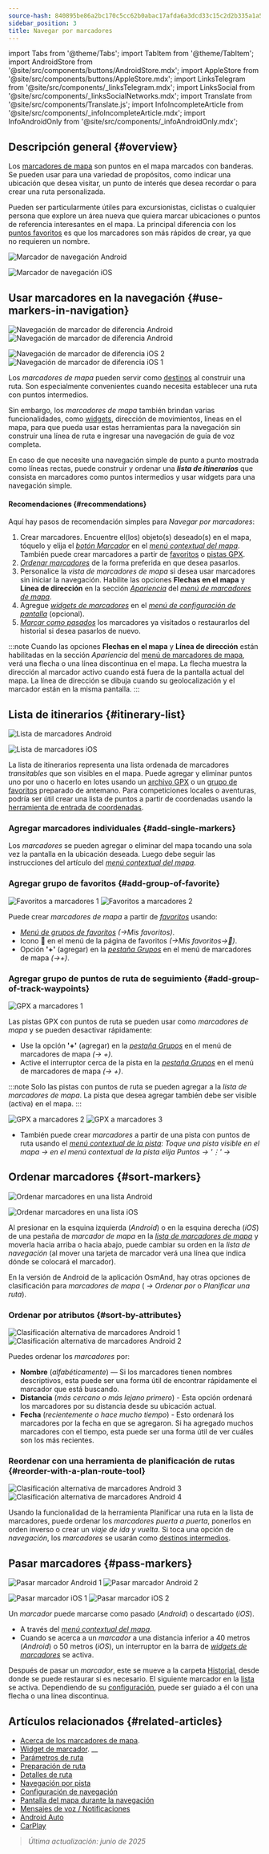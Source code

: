 ```yaml
---
source-hash: 840895be86a2bc170c5cc62b0abac17afda6a3dcd33c15c2d2b335a1a52fa27e
sidebar_position: 3
title: Navegar por marcadores
---
```

import Tabs from '@theme/Tabs';
import TabItem from '@theme/TabItem';
import AndroidStore from '@site/src/components/buttons/AndroidStore.mdx';
import AppleStore from '@site/src/components/buttons/AppleStore.mdx';
import LinksTelegram from '@site/src/components/_linksTelegram.mdx';
import LinksSocial from '@site/src/components/_linksSocialNetworks.mdx';
import Translate from '@site/src/components/Translate.js';
import InfoIncompleteArticle from '@site/src/components/_infoIncompleteArticle.mdx';
import InfoAndroidOnly from '@site/src/components/_infoAndroidOnly.mdx';




## Descripción general {#overview}

Los [marcadores de mapa](../../personal/markers.md) son puntos en el mapa marcados con banderas. Se pueden usar para una variedad de propósitos, como indicar una ubicación que desea visitar, un punto de interés que desea recordar o para crear una ruta personalizada.

Pueden ser particularmente útiles para excursionistas, ciclistas o cualquier persona que explore un área nueva que quiera marcar ubicaciones o puntos de referencia interesantes en el mapa. La principal diferencia con los [puntos favoritos](../../personal/favorites.md) es que los marcadores son más rápidos de crear, ya que no requieren un nombre.

<Tabs groupId="operating-systems">

<TabItem value="android" label="Android">

![Marcador de navegación Android](@site/static/img/navigation/marker/navigation_marker_android.png)

</TabItem>

<TabItem value="ios" label="iOS">

![Marcador de navegación iOS](@site/static/img/navigation/marker/navigation_marker_ios.png)

</TabItem>

</Tabs>


## Usar marcadores en la navegación {#use-markers-in-navigation}

<Tabs groupId="operating-systems">

<TabItem value="android" label="Android">

![Navegación de marcador de diferencia Android](@site/static/img/navigation/marker/markers_ex_andr_2.png) ![Navegación de marcador de diferencia Android](@site/static/img/navigation/marker/markers_ex_andr_1.png)

</TabItem>

<TabItem value="ios" label="iOS">

![Navegación de marcador de diferencia iOS 2](@site/static/img/navigation/marker/markers_ex_ios_2.png) ![Navegación de marcador de diferencia iOS 1](@site/static/img/navigation/marker/markers_ex_ios_1.png)

</TabItem>

</Tabs>

Los *marcadores de mapa* pueden servir como [destinos](./route-navigation#set-destinations) al construir una ruta. Son especialmente convenientes cuando necesita establecer una ruta con puntos intermedios.

Sin embargo, los *marcadores de mapa* también brindan varias funcionalidades, como [widgets](../../widgets/markers.md), dirección de movimientos, líneas en el mapa, para que pueda usar estas herramientas para la navegación sin construir una línea de ruta e ingresar una navegación de guía de voz completa.

En caso de que necesite una navegación simple de punto a punto mostrada como líneas rectas, puede construir y ordenar una ***lista de itinerarios*** que consista en marcadores como puntos intermedios y usar widgets para una navegación simple.


#### Recomendaciones {#recommendations}

Aquí hay pasos de recomendación simples para *Navegar por marcadores*:

1. Crear marcadores. Encuentre el(los) objeto(s) deseado(s) en el mapa, tóquelo y elija el *[botón Marcador](../../personal/markers.md#add--edit-markers)* en el *[menú contextual del mapa](../../map/map-context-menu.md#add--edit-marker)*. También puede crear marcadores a partir de [favoritos](#add-group-of-favorite) o [pistas GPX](#add-group-of-track-waypoints).
2. [*Ordenar marcadores*](#sort-markers) de la forma preferida en que desea pasarlos.
3. Personalice la *vista de marcadores de mapa* si desea usar marcadores sin iniciar la navegación. Habilite las opciones **Flechas en el mapa** y **Línea de dirección** en la sección *[Apariencia](../../personal/markers.md#appearance-on-the-map)* del *[menú de marcadores de mapa](../../personal/markers.md#actions)*.
4. Agregue *[widgets de marcadores](../../personal/markers.md#markers)* en el *[menú de configuración de pantalla](../../widgets/configure-screen.md)* (opcional).
5. [*Marcar como pasados*](#pass-markers) los marcadores ya visitados o restaurarlos del historial si desea pasarlos de nuevo.

:::note
Cuando las opciones **Flechas en el mapa** y **Línea de dirección** están habilitadas en la sección *Apariencia* del [menú de marcadores de mapa](../../personal/markers.md#appearance-on-the-map), verá una flecha o una línea discontinua en el mapa. La flecha muestra la dirección al marcador activo cuando está fuera de la pantalla actual del mapa. La línea de dirección se dibuja cuando su geolocalización y el marcador están en la misma pantalla.
:::


## Lista de itinerarios {#itinerary-list}

<Tabs groupId="operating-systems">

<TabItem value="android" label="Android">

![Lista de marcadores Android](@site/static/img/navigation/marker/markers_list_andr.png)

</TabItem>

<TabItem value="ios" label="iOS">

![Lista de marcadores iOS](@site/static/img/navigation/marker/markers_list_ios.png)

</TabItem>

</Tabs>


La lista de itinerarios representa una lista ordenada de marcadores *transitables* que son visibles en el mapa. Puede agregar y eliminar puntos uno por uno o hacerlo en lotes usando un [archivo GPX](#add-group-of-track-waypoints) o un [grupo de favoritos](#add-group-of-favorite) preparado de antemano. Para competiciones locales o aventuras, podría ser útil crear una lista de puntos a partir de coordenadas usando la [herramienta de entrada de coordenadas](../../plan-route/coordinate-input.md).


### Agregar marcadores individuales {#add-single-markers}

Los *marcadores* se pueden agregar o eliminar del mapa tocando una sola vez la pantalla en la ubicación deseada. Luego debe seguir las instrucciones del artículo del *[menú contextual del mapa](../../map/map-context-menu.md#add--edit-marker)*.


### Agregar grupo de favoritos {#add-group-of-favorite}

<InfoAndroidOnly />

![Favoritos a marcadores 1](@site/static/img/navigation/marker/markers_favorites_andr_3.png) ![Favoritos a marcadores 2](@site/static/img/navigation/marker/markers_favorites_andr_2.png)

Puede crear *marcadores de mapa* a partir de *[favoritos](../../personal/favorites.md)* usando:

- *[Menú de grupos de favoritos](../../personal/favorites.md#favorite-group-actions)* *(<Translate android="true" ids="shared_string_menu,shared_string_my_places"/>→Mis favoritos)*.
- Icono &#128681; en el menú de la página de favoritos *(<Translate android="true" ids="shared_string_menu,shared_string_my_places"/>→Mis favoritos→&#128681;)*.
- Opción **'+'** (agregar) en la *[pestaña Grupos](../../personal/markers.md#marker-groups)* en el menú de marcadores de mapa *(<Translate android="true" ids="shared_string_menu,map_markers,shared_string_groups"/>→+)*.


### Agregar grupo de puntos de ruta de seguimiento {#add-group-of-track-waypoints}

<InfoAndroidOnly />

![GPX a marcadores 1](@site/static/img/navigation/marker/track_to_markers_andr.png)

Las pistas GPX con puntos de ruta se pueden usar como *marcadores de mapa* y se pueden desactivar rápidamente:

- Use la opción **'+'** (agregar) en la *[pestaña Grupos](../../personal/markers.md#marker-groups)* en el menú de marcadores de mapa *(<Translate android="true" ids="shared_string_menu,map_markers,shared_string_groups"/>→ +)*.
- Active el interruptor cerca de la pista en la *[pestaña Grupos](../../personal/markers.md#marker-groups)* en el menú de marcadores de mapa *(<Translate android="true" ids="shared_string_menu,map_markers,shared_string_groups"/>→ +)*.

:::note
Solo las pistas con puntos de ruta se pueden agregar a la *lista de marcadores de mapa*. La pista que desea agregar también debe ser visible (activa) en el mapa.
:::

![GPX a marcadores 2](@site/static/img/navigation/marker/track_to_markers_andr_2.png) ![GPX a marcadores 3](@site/static/img/navigation/marker/track_to_markers_andr_3.png)

- También puede crear *marcadores* a partir de una pista con puntos de ruta usando el *[menú contextual de la pista](../../map/tracks/track-context-menu.md#points--waypoints)*: *Toque una pista visible en el mapa → en el menú contextual de la pista elija Puntos → '&#8942;' → <Translate android="true" ids="add_group_to_markers"/>*


## Ordenar marcadores {#sort-markers}

<Tabs groupId="operating-systems">

<TabItem value="android" label="Android">

![Ordenar marcadores en una lista Android](@site/static/img/navigation/marker/sort_markers_andr.png)

</TabItem>

<TabItem value="ios" label="iOS">

![Ordenar marcadores en una lista iOS](@site/static/img/navigation/marker/sort_markers_ios.png)

</TabItem>

</Tabs>

Al presionar en la esquina izquierda (*Android*) o en la esquina derecha (*iOS*) de una pestaña de *marcador de mapa* en la *[lista de marcadores de mapa](../../personal/markers.md#itinerary-list)* y moverla hacia arriba o hacia abajo, puede cambiar su orden en la *lista de navegación* (al mover una tarjeta de marcador verá una línea que indica dónde se colocará el marcador).

En la versión de Android de la aplicación OsmAnd, hay otras opciones de clasificación para *marcadores de mapa* (*<Translate android="true" ids="shared_string_menu,map_markers,shared_string_more"/> →* *Ordenar por* o *Planificar una ruta*).


### Ordenar por atributos {#sort-by-attributes}

<Tabs groupId="operating-systems">

<TabItem value="android" label="Android">

![Clasificación alternativa de marcadores Android 1](@site/static/img/navigation/marker/sorting_markers_andr_1.png) ![Clasificación alternativa de marcadores Android 2](@site/static/img/navigation/marker/sorting_markers_andr_2.png)

</TabItem>

<TabItem value="ios" label="iOS">

<InfoAndroidOnly />

</TabItem>

</Tabs>

Puedes ordenar los *marcadores* por:

- **Nombre** (*alfabéticamente*) — Si los marcadores tienen nombres descriptivos, esta puede ser una forma útil de encontrar rápidamente el marcador que está buscando.
- **Distancia** (*más cercano o más lejano primero*) - Esta opción ordenará los marcadores por su distancia desde su ubicación actual.
- **Fecha** (*recientemente o hace mucho tiempo*) - Esto ordenará los marcadores por la fecha en que se agregaron. Si ha agregado muchos marcadores con el tiempo, esta puede ser una forma útil de ver cuáles son los más recientes.


### Reordenar con una herramienta de planificación de rutas {#reorder-with-a-plan-route-tool}

<InfoAndroidOnly />

![Clasificación alternativa de marcadores Android 3](@site/static/img/navigation/marker/sorting_markers_andr_3.png) ![Clasificación alternativa de marcadores Android 4](@site/static/img/navigation/marker/sorting_markers_andr_4.png)

Usando la funcionalidad de la herramienta Planificar una ruta en la lista de marcadores, puede ordenar los *marcadores* *puerta a puerta*, ponerlos en orden inverso o crear un *viaje de ida y vuelta*. Si toca una opción de *navegación*, los *marcadores* se usarán como [destinos intermedios](../setup/route-navigation.md#intermediate-destinations).


## Pasar marcadores {#pass-markers}

<Tabs groupId="operating-systems">

<TabItem value="android" label="Android">

![Pasar marcador Android 1](@site/static/img/navigation/marker/pass_markers_andr_1.png) ![Pasar marcador Android 2](@site/static/img/navigation/marker/pass_markers_andr_2.png)

</TabItem>

<TabItem value="ios" label="iOS">

![Pasar marcador iOS 1](@site/static/img/navigation/marker/pass_markers_ios_1.png) ![Pasar marcador iOS 2](@site/static/img/navigation/marker/pass_markers_ios_2.png)

</TabItem>

</Tabs>

Un *marcador* puede marcarse como pasado (*Android*) o descartado (*iOS*).

- A través del *[menú contextual del mapa](../../map/map-context-menu.md#add--edit-marker)*.
- Cuando se acerca a un *marcador* a una distancia inferior a 40 metros (*Android*) o 50 metros (*iOS*), un interruptor en la barra de *[widgets de marcadores](../../widgets/markers.md#top-bar-widget)* se activa.

Después de pasar un *marcador*, este se mueve a la carpeta [Historial](../../personal/markers.md#history), desde donde se puede restaurar si es necesario. El siguiente marcador en la [lista](#itinerary-list) se activa. Dependiendo de su [configuración](#use-markers-in-navigation), puede ser guiado a él con una flecha o una línea discontinua.


## Artículos relacionados {#related-articles}

- [Acerca de los marcadores de mapa](../../personal/markers.md).
- [Widget de marcador](../../widgets/markers.md).
__
- [Parámetros de ruta](../routing/osmand-routing.md#routing-types)
- [Preparación de ruta](./route-navigation.md)
- [Detalles de ruta](./route-details.md)
- [Navegación por pista](./gpx-navigation.md)
- [Configuración de navegación](../guidance/navigation-settings.md)
- [Pantalla del mapa durante la navegación](../guidance/map-during-navigation.md)
- [Mensajes de voz / Notificaciones](../guidance/voice-navigation.md)
- [Android Auto](../auto-car.md)
- [CarPlay](../car-play.md)

> *Última actualización: junio de 2025*